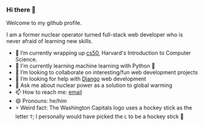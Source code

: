 ### Hi there 👋

Welcome to my github profile.

I am a former nuclear operator turned full-stack web developer who is never afraid of learning new skills.

- 🔭 I’m currently wrapping up [cs50](https://cs50.harvard.edu/x/2022/), Harvard's Introduction to Computer Science.
- 🌱 I'm currently learning machine learning with Python 🐍
- 👯 I’m looking to collaborate on interesting/fun web development projects
- 🤔 I’m looking for help with [Django](https://www.djangoproject.com/) web development
- 💬 Ask me about nuclear power as a solution to global warming
- 📫 How to reach me: [email](mailto:thadcole@duck.com)
- 😄 Pronouns: he/him
- ⚡ Weird fact: The Washington Capitals logo uses a hockey stick as the letter `T`; I personally would have picked the `L` to be a hockey stick 🤷

<!--
**thadkingcole/thadkingcole** is a ✨ _special_ ✨ repository because its `README.md` (this file) appears on your GitHub profile.

Here are some ideas to get you started:

- 🔭 I’m currently working on ...
- 🌱 I’m currently learning ...
- 👯 I’m looking to collaborate on ...
- 🤔 I’m looking for help with ...
- 💬 Ask me about ...
- 📫 How to reach me: ...
- 😄 Pronouns: ...
- ⚡ Fun fact: ...
-->
